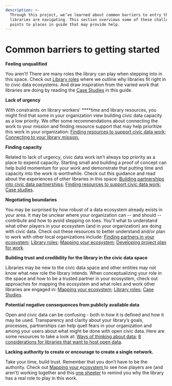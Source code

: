 ```yaml
---
description: >-
  Through this project, we’ve learned about common barriers to entry that
  libraries are navigating. This section overviews some of these challenges and
  points to places in guide that may provide help.
---
```


# Common barriers to getting started

**Feeling unqualified**

You aren’t! There are many  roles the library can play when  stepping into in this space. Check out [Library roles](https://app.gitbook.com/@civic-switchboard/s/guide/library-roles) where we outline why libraries fit right in to civic data ecosystems. And draw inspiration from the varied work that libraries are doing by reading the [Case Studies](https://app.gitbook.com/@civic-switchboard/s/guide/case-studies) in this guide.

**Lack of urgency**

With constraints on library workers' ****time and library resources, you might find that some in your organization view building civic data capacity as a low priority. We offer some recommendations about connecting the work to your mission and finding resource support that may help prioritize this work in your organization: [Finding resources to support civic data work](../maintaining-momentum/finding-resources-for-your-engagement.md); [Connecting to your library mission.](https://app.gitbook.com/@civic-switchboard/s/guide/engaging-partners/building-libraries-into-civic-data-partnerships#connecting-to-your-librarys-mission)

**Finding capacity** 

Related to lack of urgency, civic data work isn’t always top priority as a place to expend capacity.  Starting small and building a proof of concept can help build momentum for your work and demonstrate that putting time and capacity into the work is worthwhile. Check out this guidance and read about the experiences of other libraries in this space: [Building partnerships into civic data partnerships](building-libraries-into-civic-data-partnerships.md); [Finding resources to support civic data work](../maintaining-momentum/finding-resources-for-your-engagement.md); [Case studies](https://app.gitbook.com/@civic-switchboard/s/guide/case-studies).

**Negotiating boundaries**

You may be surprised by how robust of a data ecosystem already exists in your area. It may be unclear where your organization can -- and should -- contribute and how to avoid stepping on toes. You'll what to understand what other players in your ecosystem \(and in your organization\) are doing with civic data.  Check out these resources to better understand and/or plan to work with other local organizations include: [Finding partners in your ecosystem](finding-a-data-intermediary-partne.md); [Library roles](https://app.gitbook.com/@civic-switchboard/s/guide/library-roles); [Mapping your ecosystem](../understanding-your-ecosystem/mapping-your-ecosystem.md); [Developing project plan for work](https://github.com/civic-switchboard/guide/raw/master/toolkit/Civic%20Switchboard%20Activity%20Canvas%20Updated%20May%202%202018.pdf).

**Building trust and credibility for the library in the civic data space** 

Libraries may be new to the civic data space and other entities may not  know what new role the library intends. When conceptualizing your role in the space and how to be a trusted partner in your ecosystem, check out approaches for mapping the ecosystem and what roles and work other libraries are engaged in: [Mapping your ecosystem](../understanding-your-ecosystem/mapping-your-ecosystem.md); [Library roles](https://app.gitbook.com/@civic-switchboard/s/guide/library-roles); [Case Studies](https://app.gitbook.com/@civic-switchboard/s/guide/case-studies).

**Potential negative consequences from publicly available data**

Open and civic data can be confusing - both in how it is defined and how it may be used. Transparency and clarity about your library’s goals, processes, partnerships can help quell fears in your organization and among your users about what might be done with open civic data.  Here are some resources to take a look at: [Ways of thinking about data](../context-and-concepts/ways-of-thinking-about-data-open-data-civic-data.md); [8 considerations for libraries that want to host open data](https://civic-switchboard.github.io/post_14/).

**Lacking authority to create or encourage to create a single network.**  

Take your time, build trust.  Remember that you don’t have to be the authority.  Check out [Mapping your ](../understanding-your-ecosystem/mapping-your-ecosystem.md)e[cosystem ](../understanding-your-ecosystem/mapping-your-ecosystem.md)to see how players are \(and aren’t\) working together and this [one sheeter](../toolkit/) to remind you why the library has a real role to play in this work. 

  


